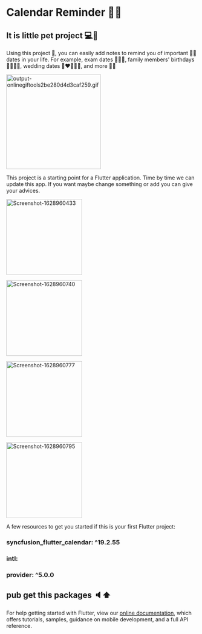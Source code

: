 # Calendar Reminder 📆🥂
## It is little pet project 💻🔨
Using this project 📱, you can easily add notes to remind you of important 📌📅 dates in your life. For example, exam dates 🙋🏻‍♂️, family members' birthdays 👨‍👩‍👦‍👦, wedding dates 👩‍❤️‍👨👰🏻, and more 🌱🎊

  <a href="https://gifyu.com/image/y1HJ"><img src="https://s6.gifyu.com/images/output-onlinegiftools2be280d4d3caf259.gif" alt="output-onlinegiftools2be280d4d3caf259.gif" border="0" width="250"/></a>

This project is a starting point for a Flutter application. Time by time we can update this app. If you want maybe change something or add you can give your advices.

<a href="https://ibb.co/HdcJLvk"><img src="https://i.ibb.co/cLWmK57/Screenshot-1628960433.png" alt="Screenshot-1628960433" border="0" width="200"></a>

<a href="https://ibb.co/fX8BZVR"><img src="https://i.ibb.co/qD0XhLG/Screenshot-1628960740.png" alt="Screenshot-1628960740" border="0" width="200"></a>

<a href="https://ibb.co/1RbWMT1"><img src="https://i.ibb.co/2c54Sdx/Screenshot-1628960777.png" alt="Screenshot-1628960777" border="0" width="200"></a>

<a href="https://ibb.co/PFLWTpz"><img src="https://i.ibb.co/bQ0vHhR/Screenshot-1628960795.png" alt="Screenshot-1628960795" border="0" width="200"></a>

A few resources to get you started if this is your first Flutter project:
### syncfusion_flutter_calendar: ^19.2.55
### intl:
### provider: ^5.0.0 
## pub get this packages 🔈⬆️
For help getting started with Flutter, view our
[online documentation](https://flutter.dev/docs), which offers tutorials,
samples, guidance on mobile development, and a full API reference.
